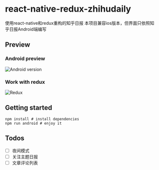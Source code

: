 # react-native-redux-zhihudaily
使用react-native和redux重构的知乎日报
本项目兼容ios版本，但界面只依照知乎日报Android端编写

## Preview
### Android preview
![Android version](https://raw.github.com/ZevenFang/react-native-redux-zhihudaily/master/screenshot/android.gif)
### Work with redux
![Redux](https://raw.github.com/ZevenFang/react-native-redux-zhihudaily/master/screenshot/redux.png)

## Getting started
```shell
npm install # install dependencies
npm run android # enjoy it
```

## Todos
- [ ] 夜间模式
- [ ] 关注主题日报
- [ ] 文章评论列表